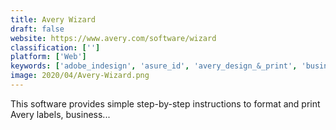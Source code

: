 ```yaml
---
title: Avery Wizard
draft: false 
website: https://www.avery.com/software/wizard
classification: ['']
platform: ['Web']
keywords: ['adobe_indesign', 'asure_id', 'avery_design_&_print', 'business_card_designer', 'business_card_maker', 'businesscardland', 'cardexchange', 'cardmanagement', 'dymo_label', 'face_crop_jet', 'label_nation', 'logopony', 'nicelabel', 'qz_tray', 'scribus', 'seagull_bartender', 'swift_publisher', 'ezeep', 'glabels']
image: 2020/04/Avery-Wizard.png
---
```

This software provides simple step-by-step instructions to format and print Avery labels, business...